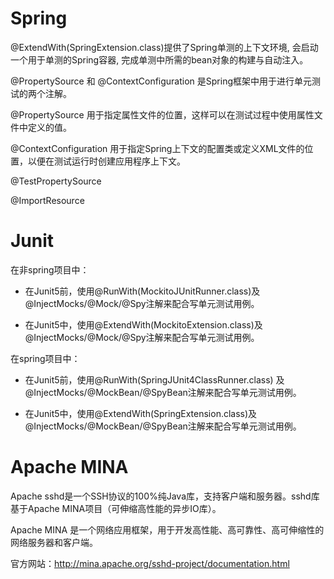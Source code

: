 # Spring

@ExtendWith(SpringExtension.class)提供了Spring单测的上下文环境, 会启动一个用于单测的Spring容器,
完成单测中所需的bean对象的构建与自动注入。

@PropertySource 和 @ContextConfiguration 是Spring框架中用于进行单元测试的两个注解。

@PropertySource 用于指定属性文件的位置，这样可以在测试过程中使用属性文件中定义的值。

@ContextConfiguration 用于指定Spring上下文的配置类或定义XML文件的位置，以便在测试运行时创建应用程序上下文。

@TestPropertySource

@ImportResource

# Junit

在非spring项目中：

* 在Junit5前，使用@RunWith(MockitoJUnitRunner.class)及@InjectMocks/@Mock/@Spy注解来配合写单元测试用例。

* 在Junit5中，使用@ExtendWith(MockitoExtension.class)及@InjectMocks/@Mock/@Spy注解来配合写单元测试用例。

在spring项目中：

* 在Junit5前，使用@RunWith(SpringJUnit4ClassRunner.class)
  及@InjectMocks/@MockBean/@SpyBean注解来配合写单元测试用例。

* 在Junit5中，使用@ExtendWith(SpringExtension.class)及@InjectMocks/@MockBean/@SpyBean注解来配合写单元测试用例。

# Apache MINA

Apache sshd是一个SSH协议的100%纯Java库，支持客户端和服务器。sshd库基于Apache MINA项目（可伸缩高性能的异步IO库）。

Apache MINA 是一个网络应用框架，用于开发高性能、高可靠性、高可伸缩性的网络服务器和客户端。

官方网站：http://mina.apache.org/sshd-project/documentation.html
